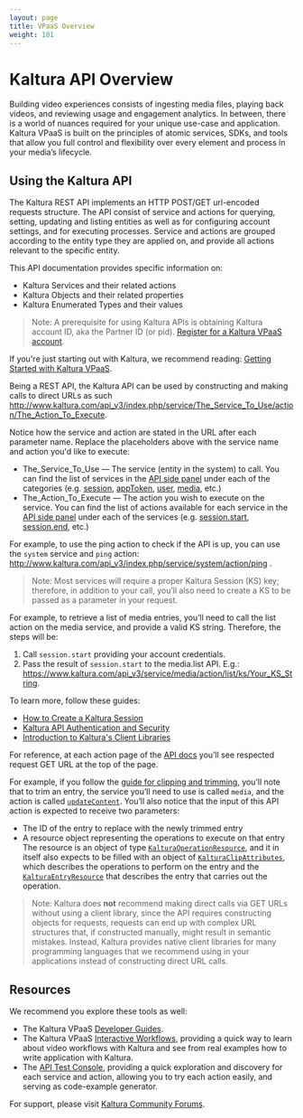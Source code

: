 ```yaml
---
layout: page
title: VPaaS Overview
weight: 101
---
```


# Kaltura API Overview  

Building video experiences consists of ingesting media files, playing back videos, and reviewing usage and engagement analytics. In between, there is a world of nuances required for your unique use-case and application. Kaltura VPaaS is built on the principles of atomic services, SDKs, and tools that allow you full control and flexibility over every element and process in your media’s lifecycle.

## Using the Kaltura API  

The Kaltura REST API implements an HTTP POST/GET url-encoded requests structure. The API consist of service and actions for querying, setting, updating and listing entities as well as for configuring account settings, and for executing processes. Service and actions are grouped according to the entity type they are applied on, and provide all actions relevant to the specific entity.

This API documentation provides specific information on:

* Kaltura Services and their related actions
* Kaltura Objects and their related properties
* Kaltura Enumerated Types and their values

> Note: A prerequisite for using Kaltura APIs is obtaining Kaltura account ID, aka the Partner ID (or pid).
[Register for a Kaltura VPaaS account](https://vpaas.kaltura.com/register.php?utm_source=developertools&utm_campaign=login&utm_medium=website).

If you're just starting out with Kaltura, we recommend reading: [Getting Started with Kaltura VPaaS](/api-docs/01_VPaaS-API-Getting-Started/Getting-Started-VPaaS-API.html).

Being a REST API, the Kaltura API can be used by constructing and making calls to direct URLs as such http://www.kaltura.com/api_v3/index.php/service/The_Service_To_Use/action/The_Action_To_Execute.

Notice how the service and action are stated in the URL after each parameter name. Replace the placeholders above with the service name and action you'd like to execute:

* The_Service_To_Use — The service (entity in the system) to call. You can find the list of services in the [API side panel](https://developer.kaltura.com) under each of the categories (e.g. [session](https://developer.kaltura.com/api-docs/Generate_API_Sessions/session), [appToken](https://developer.kaltura.com/api-docs/Generate_API_Sessions/appToken), [user](https://developer.kaltura.com/api-docs/Search_Discover_and_Personalize/user), [media](https://developer.kaltura.com/api-docs/Search_Discover_and_Personalize/media), etc.)
* The_Action_To_Execute — The action you wish to execute on the service. You can find the list of actions available for each service in the [API side panel](https://developer.kaltura.com) under each of the services (e.g. [session.start](https://developer.kaltura.com/api-docs/Generate_API_Sessions/session/session_start), [session.end](https://developer.kaltura.com/api-docs/Generate_API_Sessions/session/session_end), etc.)

For example, to use the ping action to check if the API is up, you can use the `system` service and `ping` action: http://www.kaltura.com/api_v3/index.php/service/system/action/ping .

> Note: Most services will require a proper Kaltura Session (KS) key; therefore, in addition to your call, you’ll also need to create a KS to be passed as a parameter in your request.

For example, to retrieve a list of media entries, you’ll need to call the list action on the media service, and provide a valid KS string. Therefore, the steps will be: 

1. Call `session.start` providing your account credentials.
2. Pass the result of `session.start` to the media.list API. E.g.: https://www.kaltura.com/api_v3/service/media/action/list/ks/Your_KS_String.

To learn more, follow these guides: 
* [How to Create a Kaltura Session](/api-docs/VPaaS-API-Getting-Started/how-to-create-kaltura-session.html)
* [Kaltura API Authentication and Security](/api-docs/VPaaS-API-Getting-Started/Kaltura_API_Authentication_and_Security.html)
* [Introduction to Kaltura's Client Libraries](/api-docs/VPaaS-API-Getting-Started/introduction-kaltura-client-libraries.html)

For reference, at each action page of the [API docs](https://developer.kaltura.com) you’ll see respected request GET URL at the top of the page. 

For example, if you follow the [guide for clipping and trimming](https://blog.kaltura.com/server-side-clipping-and-trimming/), you’ll note that to trim an entry, the service you’ll need to use is called `media`, and the action is called [`updateContent`](https://developer.kaltura.com/api-docs/Ingest_and_Upload_Media/media/media_updateContent/). You’ll also notice that the input of this API action is expected to receive two parameters: 

* The ID of the entry to replace with the newly trimmed entry
* A resource object representing the operations to execute on that entry
The resource is an object of type [`KalturaOperationResource`](https://developer.kaltura.com/api-docs/General_Objects/Objects/KalturaOperationResource/), and it in itself also expects to be filled with an object of [`KalturaClipAttributes`](https://developer.kaltura.com/api-docs/General_Objects/Objects/KalturaClipAttributes), which describes the operations to perform on the entry and the [`KalturaEntryResource`](https://developer.kaltura.com/api-docs/General_Objects/Objects/KalturaEntryResource/) that describes the entry that carries out the operation.

> Note: Kaltura does **not** recommend making direct calls via GET URLs without using a client library, since the API requires constructing objects for requests, requests can end up with complex URL structures that, if constructed manually, might result in semantic mistakes. Instead, Kaltura provides native client libraries for many programming languages that we recommend using in your applications instead of constructing direct URL calls.

## Resources  
We recommend you explore these tools as well:
* The Kaltura VPaaS [Developer Guides](/api-docs/01_VPaaS-API-Getting-Started/Getting-Started-VPaaS-API.html).
* The Kaltura VPaaS [Interactive Workflows](https://developer.kaltura.com/workflows), providing a quick way to learn about video workflows with Kaltura and see from real examples how to write application with Kaltura.
* The [API Test Console](https://developer.kaltura.com/console), providing a quick exploration and discovery for each service and action, allowing you to try each action easily, and serving as code-example generator.

For support, please visit [Kaltura Community Forums](http://www.kaltura.org/forums).
